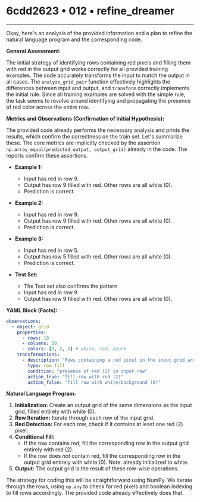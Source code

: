 # 6cdd2623 • 012 • refine_dreamer

---
Okay, here's an analysis of the provided information and a plan to refine the natural language program and the corresponding code.

**General Assessment:**

The initial strategy of identifying rows containing red pixels and filling them with red in the output grid works correctly for all provided training examples. The code accurately transforms the input to match the output in all cases. The `analyze_grid_pair` function effectively highlights the differences between input and output, and `transform` correctly implements the initial rule. Since all training examples are solved with the simple rule, the task seems to revolve around identifying and propagating the presence of red color across the entire row.

**Metrics and Observations (Confirmation of Initial Hypothesis):**

The provided code already performs the necessary analysis and prints the results, which confirm the correctness on the train set. Let's summarize these. The core metrics are implicitly checked by the assertion `np.array_equal(predicted_output, output_grid)` already in the code. The reports confirm these assertions.

*   **Example 1:**
    *   Input has red in row 9.
    *   Output has row 9 filled with red. Other rows are all white (0).
    *   Prediction is correct.

*   **Example 2:**
    *   Input has red in row 9.
    *   Output has row 9 filled with red. Other rows are all white (0).
    *   Prediction is correct.

*   **Example 3:**
    *   Input has red in row 5.
    *   Output has row 5 filled with red. Other rows are all white (0).
    *   Prediction is correct.
*   **Test Set:**
    *  The Test set also confirms the pattern
    * Input has red in row 9
    * Output has row 9 filled with red. Other rows are all white (0).

**YAML Block (Facts):**

```yaml
observations:
  - object: grid
    properties:
      - rows: 10
      - columns: 10
      - colors: [0, 2, 8] # white, red, azure
    transformations:
      - description: "Rows containing a red pixel in the input grid are entirely filled with red in the output grid. All other rows are filled entirely with white."
        type: row_fill
        condition: "presence of red (2) in input row"
        action_true: "fill row with red (2)"
        action_false: "fill row with white/background (0)"
```

**Natural Language Program:**

1.  **Initialization:** Create an output grid of the same dimensions as the input grid, filled entirely with white (0).
2.  **Row Iteration:** Iterate through each row of the input grid.
3.  **Red Detection:** For each row, check if it contains at least one red (2) pixel.
4.  **Conditional Fill:**
    *   If the row contains red, fill the corresponding row in the output grid entirely with red (2).
    *   If the row does *not* contain red, fill the corresponding row in the output grid entirely with white (0). Note. already initialized to white.
5.  **Output:** The output grid is the result of these row-wise operations.

The strategy for coding this will be straightforward using NumPy. We iterate through the rows, using `np.any` to check for red pixels and boolean indexing to fill rows accordingly. The provided code already effectively does that.

